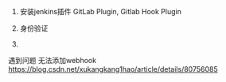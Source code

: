 
1. 安装jenkins插件
GitLab Plugin, Gitlab Hook Plugin

2. 身份验证

3. 

遇到问题
无法添加webhook
https://blog.csdn.net/xukangkang1hao/article/details/80756085